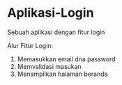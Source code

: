 # Aplikasi-Login
Sebuah aplikasi dengan fitur login

Alur Fitur Login:
1. Memasukkan email dna password
2. Memvalidasi masukan
3. Menampilkan halaman beranda
